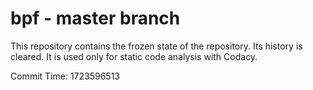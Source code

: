 # bpf - master branch

This repository contains the frozen state of the repository.
Its history is cleared. It is used only for static code
analysis with Codacy.

Commit Time: 1723596513